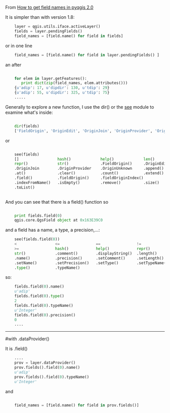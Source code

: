 From [How to get field names in pyqgis 2.0](http://gis.stackexchange.com/questions/76364/how-to-get-field-names-in-pyqgis-2-0)

It is simpler than with version 1.8:
```python
    layer = qgis.utils.iface.activeLayer()  
    fields = layer.pendingFields()   
    field_names = [field.name() for field in fields]
```

or in one line
```python
    field_names = [field.name() for field in layer.pendingFields() ]
```
an after   
```python

    for elem in layer.getFeatures():  
       print dict(zip(field_names, elem.attributes()))
    {u'adip': 17, u'dipdir': 130, u'tdip': 29}
    {u'adip': 55, u'dipdir': 325, u'tdip': 75}
    .....
```

Generally to explore a new function, I use the dir()  or the [see][1] module to examine what's inside:

```python

    dir(fields)
    ['FieldOrigin', 'OriginEdit', 'OriginJoin', 'OriginProvider', 'OriginUnknown', '__class__', '__delattr__', '__delitem__', '__dict__', '__doc__', '__format__', '__getattribute__', '__getitem__', '__hash__', '__init__', '__len__', '__module__', '__new__', '__reduce__', '__reduce_ex__', '__repr__', '__setattr__', '__setitem__', '__sizeof__', '__str__', '__subclasshook__', '__weakref__', 'append', 'at', 'clear', 'count', 'extend', 'field', 'fieldOrigin', 'fieldOriginIndex', 'indexFromName', 'isEmpty', 'remove', 'size', 'toList']
```  
or 

```python

    see(fields)
    []                 hash()             help()             len()
    repr()             str()              .FieldOrigin()     .OriginEdit
    .OriginJoin        .OriginProvider    .OriginUnknown     .append()
    .at()              .clear()           .count()           .extend()
    .field()           .fieldOrigin()     .fieldOriginIndex()
    .indexFromName()   .isEmpty()         .remove()          .size()
    .toList()
    
```

And you can see that there is a field() function
so 

```python

    print fields.field(0)
    qgis.core.QgsField object at 0x163E39C0
```


and a field has a name, a type, a precision,...:

```python
    see(fields.field(0))
    <                 <=                ==                !=                >
    >=                hash()            help()            repr()
    str()             .comment()        .displayString()  .length()
    .name()           .precision()      .setComment()     .setLength()
    .setName()        .setPrecision()   .setType()        .setTypeName()
    .type()           .typeName()
```
so: 

```python
    fields.field(0).name()
    u'adip'
    fields.field(0).type()
    2
    fields.field(0).typeName()
    u'Integer'
    fields.field(0).precision()
    0
    ....
```

----------------------------------
#with .dataProvider()

It is .field()

```python
    ....
    prov = layer.dataProvider()
    prov.fields().field(0).name()
    u'adip'
    prov.fields().field(0).typeName()
    u'Integer'
```

and 

```python
   
    field_names = [field.name() for field in prov.fields()]
```


  [1]: https://github.com/inky/see

